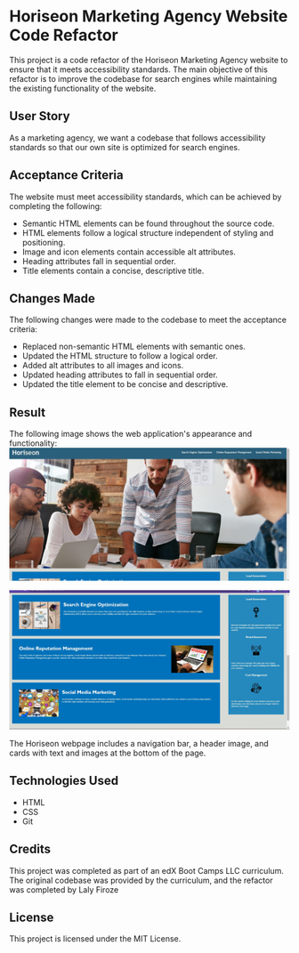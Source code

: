 # Horiseon Marketing Agency Website Code Refactor

This project is a code refactor of the Horiseon Marketing Agency website to ensure that it meets accessibility standards. The main objective of this refactor is to improve the codebase for search engines while maintaining the existing functionality of the website.

## User Story

As a marketing agency, we want a codebase that follows accessibility standards so that our own site is optimized for search engines.

## Acceptance Criteria

The website must meet accessibility standards, which can be achieved by completing the following:

+ Semantic HTML elements can be found throughout the source code.
+ HTML elements follow a logical structure independent of styling and positioning.
+ Image and icon elements contain accessible alt attributes.
+ Heading attributes fall in sequential order.
+ Title elements contain a concise, descriptive title.

## Changes Made

The following changes were made to the codebase to meet the acceptance criteria:

+ Replaced non-semantic HTML elements with semantic ones.
+ Updated the HTML structure to follow a logical order.
+ Added alt attributes to all images and icons.
+ Updated heading attributes to fall in sequential order.
+ Updated the title element to be concise and descriptive.

## Result

The following image shows the web application's appearance and functionality:
![image-header&navbar](./assets/images/Horiseon1.jpg)


![cardswithtext](./assets/images/Horiseon2.jpg)

The Horiseon webpage includes a navigation bar, a header image, and cards with text and images at the bottom of the page.

## Technologies Used
+ HTML
+ CSS
+ Git

## Credits

This project was completed as part of an edX Boot Camps LLC curriculum. The original codebase was provided by the curriculum, and the refactor was completed by Laly Firoze

## License
This project is licensed under the MIT License.